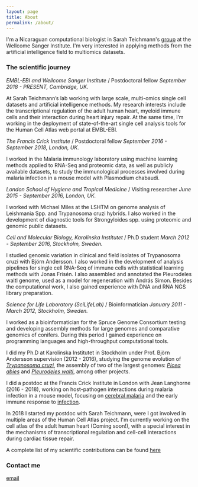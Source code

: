```yaml
---
layout: page
title: About
permalink: /about/
---
```


I'm a Nicaraguan computational biologist in Sarah Teichmann's [group](http://www.teichlab.org/) at the 
Wellcome Sanger Institute. I'm very interested in applying methods from the artificial intelligence field 
to multiomics datasets. 

### The scientific journey

*EMBL-EBI and Wellcome Sanger Institute* / Postdoctoral fellow
_September  2018 - PRESENT,  Cambridge, UK._

At Sarah Teichmann’s lab working with large scale, multi-omics single cell datasets and artificial intelligence methods. My research interests include the transcriptional regulation of the adult human heart, myeloid immune cells and their interaction during heart injury repair.  At the same time, I’m working in the deployment of state-of-the-art single cell analysis tools for the Human Cell Atlas web portal at EMBL-EBI.  

*The Francis Crick Institute* / Postdoctoral fellow
_September  2016 - September 2018,  London, UK._

I worked in the Malaria immunology laboratory using machine learning methods applied to RNA-Seq and proteomic data, as well as publicly available datasets, to study the immunological processes involved during malaria infection in a mouse model with Plasmodium chabaudi. 

*London School of Hygiene and Tropical Medicine* / Visiting researcher
_June 2015 - September 2016,  London, UK._

I worked with Michael Miles at the LSHTM on genome analysis of Leishmania Spp. and Trypanosoma cruzi hybrids. I also worked in the development of diagnostic tools for Strongyloides spp. using proteomic and genomic public datasets.  

*Cell and Molecular Biology, Karolinska Institutet* / Ph.D student
_March 2012 - September 2016,  Stockholm, Sweden._

I studied genomic variation in clinical and field isolates of Trypanosoma cruzi with Bjӧrn Andersson. I also worked in the development of analysis pipelines for single cell RNA-Seq of immune cells with statistical learning methods with Jonas Frisén. I also assembled and annotated the Pleurodeles waltl genome, used as a model for regeneration with András Simon. Besides the computational work, I also gained experience with DNA and RNA NGS library preparation. 

*Science for Life Laboratory (SciLifeLab)* / Bioinformatician
_January 2011 -  March 2012,  Stockholm, Sweden._

I worked as a bioinformatician for the Spruce Genome Consortium testing and developing assembly methods for large genomes and comparative genomics of conifers.  During this period I gained experience on programming languages and high-throughput computational tools.


I did my Ph.D at Karolinska Institutet in Stockholm under Prof. Björn Andersson supervision (2012 - 2016), 
studying the genome evolution of [_Trypanosoma cruzi_](https://www.biorxiv.org/content/10.1101/283531v2), 
the assembly of two of the largest genomes: [_Picea abies_](https://www.nature.com/articles/nature12211) 
and [_Pleurodeles waltl_](https://www.nature.com/articles/s41467-017-01964-9), among other projects.

I did a postdoc at the Francis Crick Institute in London with Jean Langhorne (2016 - 2018), working on host-pathogen interactions during malaria infection in a mouse model, focusing on [cerebral malaria](https://www.nature.com/articles/srep39258) and the early immune response to [infection](https://www.nature.com/articles/s41598-019-52388-y).

In 2018 I started my postdoc with Sarah Teichmann, were I got involved in multiple areas of the Human Cell Atlas project. I'm currently working on the cell atlas of the adult human heart (Coming soon!), with a special interest in the mechanisms of transcriptional regulation and cell-cell interactions during cardiac tissue repair.   

A complete list of my scientific contributions can be found [here](https://pubmed.ncbi.nlm.nih.gov/?term=Talavera-L%C3%B3pez+C&cauthor_id=31645299)

### Contact me

[email](mailto:cntalaveralopez@gmail.com)